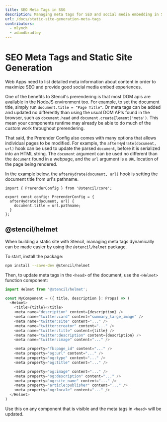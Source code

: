 ```yaml
---
title: SEO Meta Tags in SSG
description: Managing meta tags for SEO and social media embedding in Stencil Static Sites
url: /docs/static-site-generation-meta-tags
contributors:
  - mlynch
  - adamdbradley
---
```


# SEO Meta Tags and Static Site Generation

Web Apps need to list detailed meta information about content in order to maximize SEO and provide good social media embed experiences.

One of the benefits to Stencil's prerendering is that most DOM apis are available in the NodeJS environment too. For example, to set the document title, simply run `document.title = "Page Title"`. Or meta tags can be added and updated no differently than using the usual DOM APIs found in the browser, such as `document.head` and `document.createElement('meta')`. This mean your components runtime may already be able to do much of the custom work throughout prerendering.

That said, the Prerender Config also comes with many options that allows individual pages to be modified. For example, the `afterHydrate(document, url)` hook can be used to update the parsed `document`, before it is serialized into an HTML string. The `document` argument can be used no different than the `document` found in a webpage, and the `url` argument is a `URL` location of the page being rendered.

In the example below, the `afterHydrate(document, url)` hook is setting the document title from url's pathname.

```tsx
import { PrerenderConfig } from '@stencil/core';

export const config: PrerenderConfig = {
  afterHydrate(document, url) {
    document.title = url.pathname;
  }
};
```

## @stencil/helmet

When building a static site with Stencil, managing meta tags dynamically can be made easier by using the `@stencil/helmet` package.

To start, install the package:

```bash
npm install --save-dev @stencil/helmet
```

Then, to update meta tags in the `<head>` of the document, use the `<Helmet>` function component:

```typescript
import Helmet from '@stencil/helmet';

const MyComponent = ({ title, description }: Props) => (
  <Helmet>
    <title>{title}</title>
    <meta name="description" content={description} />
    <meta name="twitter:card" content="summary_large_image" />
    <meta name="twitter:site" content="..." />
    <meta name="twitter:creator" content="..." />
    <meta name="twitter:title" content={title} />
    <meta name="twitter:description" content={description} />
    <meta name="twitter:image" content="..." />

    <meta property="fb:page_id" content="..." />
    <meta property="og:url" content="..." />
    <meta property="og:type" content="..." />
    <meta property="og:title" content="..." />

    <meta property="og:image" content="..." />
    <meta property="og:description" content="..." />
    <meta property="og:site_name" content="..." />
    <meta property="article:publisher" content="..." />
    <meta property="og:locale" content="..." />
  </Helmet>
)
```

Use this on any component that is visible and the meta tags in `<head>` will be updated.
